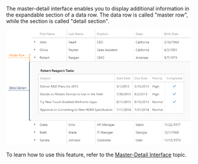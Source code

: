 The master-detail interface enables you to display additional information in the expandable section of a data row. The data row is called "master row", while the section is called "detail section".

![Total Summary](/images/DataGrid/MasterDetail.png)

To learn how to use this feature, refer to the [Master-Detail Interface](/concepts/05%20Widgets/DataGrid/080%20Master-Detail%20Interface '/Documentation/Guide/Widgets/DataGrid/Master-Detail_Interface/') topic.
